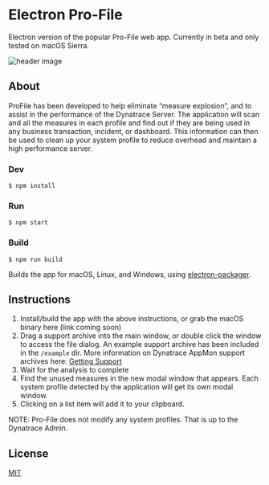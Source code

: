 # Electron Pro-File 

Electron version of the popular Pro-File web app. Currently in beta and only tested on macOS Sierra.

![header image](https://raw.githubusercontent.com/areknow/electron-profile/master/git-header.jpg)

## About

ProFile has been developed to help eliminate “measure explosion”, and to assist in the performance of the Dynatrace Server. The application will scan and all the measures in each profile and find out if they are being used in any business transaction, incident, or dashboard. This information can then be used to clean up your system profile to reduce overhead and maintain a high performance server.

### Dev

```
$ npm install
```

### Run

```
$ npm start
```

### Build

```
$ npm run build
```

Builds the app for macOS, Linux, and Windows, using [electron-packager](https://github.com/electron-userland/electron-packager).

## Instructions
1. Install/build the app with the above instructions, or grab the macOS binary here (link coming soon)
2. Drag a support archive into the main window, or double click the window to access the file dialog. An example support archive has been included in the ```/example``` dir. More information on Dynatrace AppMon support archives here: [Getting Support](https://community.dynatrace.com/community/display/DOCDT63/Getting+Support)
3. Wait for the analysis to complete
4. Find the unused measures in the new modal window that appears. Each system profile detected by the application will get its own modal window.
5. Clicking on a list item will add it to your clipboard. 

NOTE: Pro-File does not modify any system profiles. That is up to the Dynatrace Admin.


## License

[MIT](https://github.com/areknow/electron-profile/blob/master/license)
